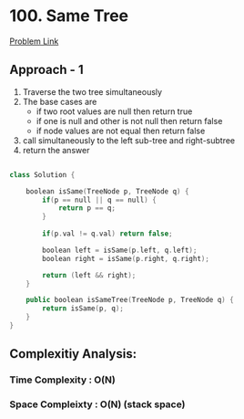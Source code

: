 # 100. Same Tree

[Problem Link](https://leetcode.com/problems/same-tree/)

## Approach - 1

1. Traverse the two tree simultaneously
2. The base cases are
   - if two root values are null then return true
   - if one is null and other is not null then return false
   - if node values are not equal then return false
3. call simultaneously to the left sub-tree and right-subtree
4. return the answer

```c++

class Solution {

    boolean isSame(TreeNode p, TreeNode q) {
        if(p == null || q == null) {
            return p == q;
        }
        
        if(p.val != q.val) return false;

        boolean left = isSame(p.left, q.left);
        boolean right = isSame(p.right, q.right);

        return (left && right);
    }

    public boolean isSameTree(TreeNode p, TreeNode q) {
        return isSame(p, q);
    }
}

```

## Complexitiy Analysis:

### Time Complexity : O(N)

### Space Compleixty : O(N) (stack space)
